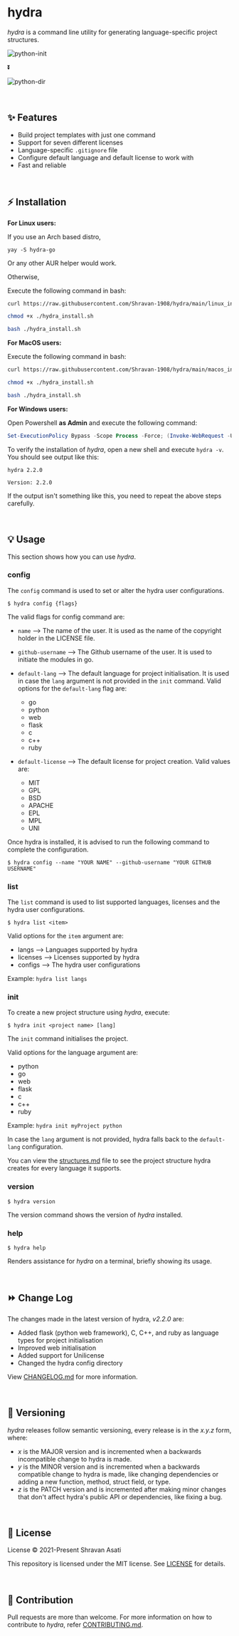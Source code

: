 # hydra
*hydra* is a command line utility for generating language-specific project structures.

![python-init](assets/python_init.PNG)

⏬

![python-dir](assets/python_dir.PNG)

<br>

## ✨ Features

- Build project templates with just one command
- Support for seven different licenses
- Language-specific `.gitignore` file
- Configure default language and default license to work with
- Fast and reliable

<br>

## ⚡️ Installation

**For Linux users:**

If you use an Arch based distro,
```
yay -S hydra-go
```
Or any other AUR helper would work.

Otherwise,

Execute the following command in bash:

```bash
curl https://raw.githubusercontent.com/Shravan-1908/hydra/main/linux_install.sh > hydra_install.sh

chmod +x ./hydra_install.sh

bash ./hydra_install.sh
```


**For MacOS users:**

Execute the following command in bash:

```bash
curl https://raw.githubusercontent.com/Shravan-1908/hydra/main/macos_install.sh > hydra_install.sh

chmod +x ./hydra_install.sh

bash ./hydra_install.sh
```

**For Windows users:**

Open Powershell **as Admin** and execute the following command:
```powershell
Set-ExecutionPolicy Bypass -Scope Process -Force; (Invoke-WebRequest -Uri https://raw.githubusercontent.com/Shravan-1908/hydra/main/windows_install.ps1 -UseBasicParsing).Content | powershell -
```

To verify the installation of *hydra*, open a new shell and execute `hydra -v`. You should see output like this:
```
hydra 2.2.0

Version: 2.2.0
```
If the output isn't something like this, you need to repeat the above steps carefully.



<br>

## 💡 Usage
This section shows how you can use *hydra*.

### config
The `config` command is used to set or alter the hydra user configurations.

`$ hydra config {flags}`

The valid flags for config command are:
- `name` --> The name of the user.
It is used as the name of the copyright holder in the LICENSE file.

- `github-username` --> The Github username of the user.
It is used to initiate the modules in go.

- `default-lang` --> The default language for project initialisation. It is used in case the `lang` argument is not provided in the `init` command. Valid options for the `default-lang` flag are:
    * go
    * python
    * web
    * flask
    * c
    * c++
    * ruby

- `default-license` --> The default license for project creation. Valid values are:
    * MIT
    * GPL
    * BSD
    * APACHE
    * EPL
    * MPL
    * UNI

Once hydra is installed, it is advised to run the following command to complete the configuration.

`$ hydra config --name "YOUR NAME" --github-username "YOUR GITHUB USERNAME"`


### list
The `list` command is used to list supported languages, licenses and the hydra user configurations.

`$ hydra list <item>`

Valid options for the `item` argument are:
- langs --> Languages supported by hydra
- licenses --> Licenses supported by hydra
- configs --> The hydra user configurations

Example: `hydra list langs`

### init
To create a new project structure using *hydra*,
execute:

`$ hydra init <project name> [lang]`

The `init` command initialises the project.


Valid options for the language argument are:
- python
- go
- web
- flask
- c
- c++
- ruby

Example: `hydra init myProject python`

In case the `lang` argument is not provided, hydra falls back to the `default-lang` configuration.

You can view the [structures.md](structures.md) file to see the project structure hydra creates for every language it supports.


### version
`$ hydra version`

The version command shows the version of *hydra* installed.

### help
`$ hydra help`

Renders assistance for *hydra* on a terminal, briefly showing its usage.

<br>

## ⏩ Change Log
The changes made in the latest version of hydra, *v2.2.0* are:

- Added flask (python web framework), C, C++, and ruby as language types for project initialisation
- Improved web initialisation
- Added support for Unilicense
- Changed the hydra config directory

View [CHANGELOG.md](CHANGELOG.md) for more information.

<br>

## 🔖 Versioning
*hydra* releases follow semantic versioning, every release is in the *x.y.z* form, where:
- *x* is the MAJOR version and is incremented when a backwards incompatible change to hydra is made.
- *y* is the MINOR version and is incremented when a backwards compatible change to hydra is made, like changing dependencies or adding a new function, method, struct field, or type.
- *z* is the PATCH version and is incremented after making minor changes that don't affect hydra's public API or dependencies, like fixing a bug.

<br>

## 📄 License
License
© 2021-Present Shravan Asati

This repository is licensed under the MIT license. See [LICENSE](LICENSE) for details.

<br>

## 👥 Contribution
Pull requests are more than welcome. For more information on how to contribute to *hydra*, refer [CONTRIBUTING.md](CONTRIBUTING.md).

